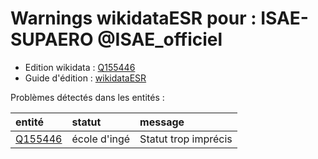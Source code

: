 Warnings wikidataESR pour : ISAE-SUPAERO @ISAE_officiel
================

- Edition wikidata : [Q155446](https://www.wikidata.org/wiki/Q155446)
- Guide d'édition : [wikidataESR](https://github.com/cpesr/wikidataESR/)



Problèmes détectés dans les entités :

|entité                                           |statut       |message              |
|:------------------------------------------------|:------------|:--------------------|
|[Q155446](https://www.wikidata.org/wiki/Q155446) |école d'ingé |Statut trop imprécis |
